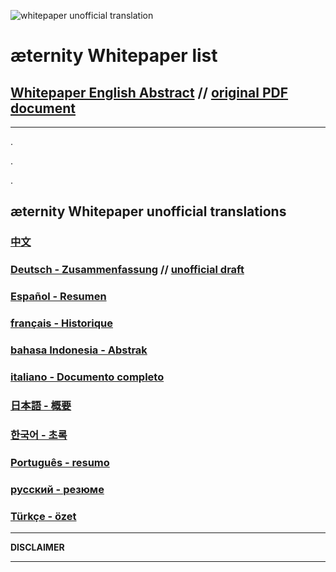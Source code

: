 ![whitepaper unofficial translation](http://aeternity.de/images-by-zwilla/whitepaper-header.jpg)

æternity Whitepaper list
========================
## [Whitepaper English Abstract][WP_engl] // [original PDF document](https://blockchain.aeternity.com/æternity-blockchain-whitepaper.pdf)
***
.

.

.
## æternity Whitepaper unofficial translations
### [中文](Whitepaper_Chinese)
### [Deutsch - Zusammenfassung](Whitepaper_Deutsch) // [unofficial draft]([German]-æternity-Whitepaper-Draft)
### [Español - Resumen](Whitepaper_Español)
### [français - Historique](Whitepaper_French)
### [bahasa Indonesia - Abstrak](Whitepaper_Indonesia)
### [italiano - Documento completo](Whitepaper_Italian)
### [日本語 - 概要](Whitepaper_Japanese)
### [한국어 - 초록][WP_kr]
### [Português - resumo](whitepaper—português)
### [русский - резюме](Whitepaper_Russian)
### [Türkçe - özet](Whitepaper_Turkish)

***
**DISCLAIMER**

***
[WP_engl]: Whitepaper_English
[WP_kr]: Whitepaper_korean-(%ED%95%9C%EA%B5%AD%EC%96%B4)